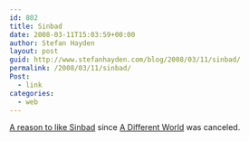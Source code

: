 ```yaml
---
id: 802
title: Sinbad
date: 2008-03-11T15:03:59+00:00
author: Stefan Hayden
layout: post
guid: http://www.stefanhayden.com/blog/2008/03/11/sinbad/
permalink: /2008/03/11/sinbad/
Post:
  - link
categories:
  - web
---
```

<a href="http://blog.washingtonpost.com/sleuth/2008/03/sinbad_unloads_on_hillary_clin.html">A reason to like Sinbad</a> since <a href="http://en.wikipedia.org/wiki/A_Different_World_(TV_series)">A Different World</a> was canceled.